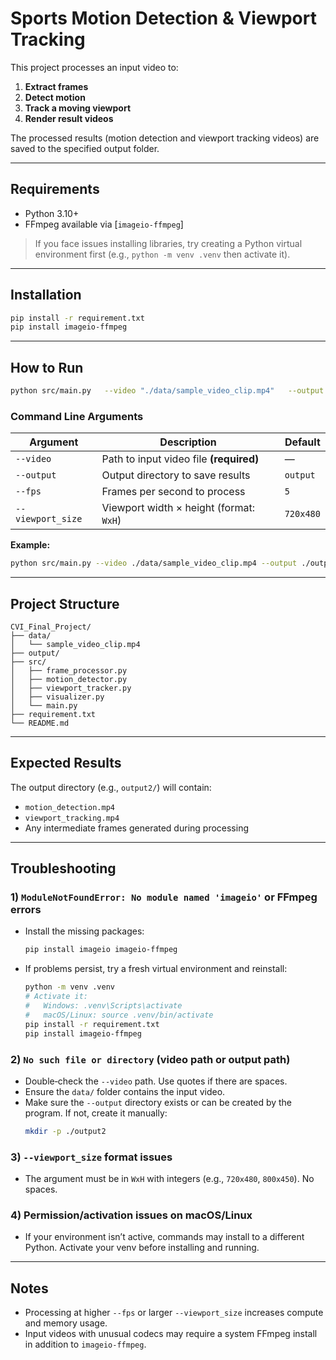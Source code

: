 # Sports Motion Detection & Viewport Tracking

This project processes an input video to:

1. **Extract frames**  
2. **Detect motion**  
3. **Track a moving viewport**  
4. **Render result videos**

The processed results (motion detection and viewport tracking videos) are saved to the specified output folder.

---

## Requirements

- Python 3.10+
- FFmpeg available via [`imageio-ffmpeg`]

> If you face issues installing libraries, try creating a Python virtual environment first (e.g., `python -m venv .venv` then activate it).

---

## Installation

```bash
pip install -r requirement.txt
pip install imageio-ffmpeg
```

---

## How to Run

```bash
python src/main.py   --video "./data/sample_video_clip.mp4"   --output "./output2"   --fps 5   --viewport_size 720x480
```

### Command Line Arguments

| Argument        | Description                                   | Default |
|-----------------|-----------------------------------------------|---------|
| `--video`       | Path to input video file **(required)**        | —       |
| `--output`      | Output directory to save results               | `output`|
| `--fps`         | Frames per second to process                   | `5`     |
| `--viewport_size` | Viewport width × height (format: `WxH`)     | `720x480` |

**Example:**

```bash
python src/main.py --video ./data/sample_video_clip.mp4 --output ./output2 --fps 8 --viewport_size 800x450
```

---

## Project Structure

```
CVI_Final_Project/
├── data/
│   └── sample_video_clip.mp4
├── output/                 
├── src/
│   ├── frame_processor.py
│   ├── motion_detector.py
│   ├── viewport_tracker.py
│   ├── visualizer.py
│   └── main.py
├── requirement.txt
└── README.md
```

---

## Expected Results

The output directory (e.g., `output2/`) will contain:

- `motion_detection.mp4`  
- `viewport_tracking.mp4`  
- Any intermediate frames generated during processing

---

## Troubleshooting

### 1) `ModuleNotFoundError: No module named 'imageio'` or FFmpeg errors
- Install the missing packages:
  ```bash
  pip install imageio imageio-ffmpeg
  ```
- If problems persist, try a fresh virtual environment and reinstall:
  ```bash
  python -m venv .venv
  # Activate it:
  #   Windows: .venv\Scripts\activate
  #   macOS/Linux: source .venv/bin/activate
  pip install -r requirement.txt
  pip install imageio-ffmpeg
  ```

### 2) `No such file or directory` (video path or output path)
- Double‑check the `--video` path. Use quotes if there are spaces.
- Ensure the `data/` folder contains the input video.
- Make sure the `--output` directory exists or can be created by the program. If not, create it manually:
  ```bash
  mkdir -p ./output2
  ```

### 3) `--viewport_size` format issues
- The argument must be in `WxH` with integers (e.g., `720x480`, `800x450`). No spaces.

### 4) Permission/activation issues on macOS/Linux
- If your environment isn’t active, commands may install to a different Python. Activate your venv before installing and running.

---

## Notes

- Processing at higher `--fps` or larger `--viewport_size` increases compute and memory usage.
- Input videos with unusual codecs may require a system FFmpeg install in addition to `imageio-ffmpeg`.

